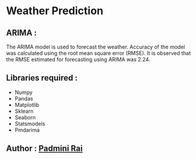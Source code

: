 # Weather Prediction

## ARIMA : 
The ARIMA model is used to forecast the weather. 
Accuracy of the model was calculated using the root mean square error (RMSE). 
It is observed that the RMSE estimated for forecasting using ARIMA was 2.24.

## Libraries required :
- Numpy 
- Pandas
- Matplotlib 
- Sklearn    
- Seaborn 
- Statsmodels
- Pmdarima

## Author : <a href="https://github.com/PadminiRai">Padmini Rai</a> 
